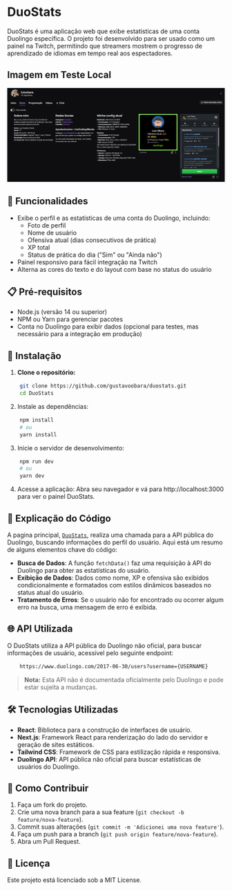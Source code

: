 # DuoStats

DuoStats é uma aplicação web que exibe estatísticas de uma conta Duolingo específica. O projeto foi desenvolvido para ser usado como um painel na Twitch, permitindo que streamers mostrem o progresso de aprendizado de idiomas em tempo real aos espectadores.

## Imagem em Teste Local

![DuoStats em Funcionamento na Twitch](./assets/visualização-twitch.png)

## 🚀 Funcionalidades

- Exibe o perfil e as estatísticas de uma conta do Duolingo, incluindo:
  - Foto de perfil
  - Nome de usuário
  - Ofensiva atual (dias consecutivos de prática)
  - XP total
  - Status de prática do dia ("Sim" ou "Ainda não")
- Painel responsivo para fácil integração na Twitch
- Alterna as cores do texto e do layout com base no status do usuário

## 📋 Pré-requisitos

- Node.js (versão 14 ou superior)
- NPM ou Yarn para gerenciar pacotes
- Conta no Duolingo para exibir dados (opcional para testes, mas necessário para a integração em produção)

## 🔧 Instalação

1. **Clone o repositório:**

```bash
    git clone https://github.com/gustavoobara/duostats.git
    cd DuoStats
```
2. Instale as dependências:

```bash
    npm install
    # ou
    yarn install
```
3. Inicie o servidor de desenvolvimento:

```bash
    npm run dev
    # ou
    yarn dev
```

4. Acesse a aplicação:
Abra seu navegador e vá para http://localhost:3000 para ver o painel DuoStats.

## 📂 Explicação do Código

A pagina principal, [`DuoStats`](./app/duostats/page.tsx), realiza uma chamada para a API pública do Duolingo, buscando informações do perfil do usuário. Aqui está um resumo de alguns elementos chave do código:

- **Busca de Dados**: A função `fetchData()` faz uma requisição à API do Duolingo para obter as estatísticas do usuário.
- **Exibição de Dados**: Dados como nome, XP e ofensiva são exibidos condicionalmente e formatados com estilos dinâmicos baseados no status atual do usuário.
- **Tratamento de Erros**: Se o usuário não for encontrado ou ocorrer algum erro na busca, uma mensagem de erro é exibida.

## 🌐 API Utilizada

O DuoStats utiliza a API pública do Duolingo não oficial, para buscar informações de usuário, acessível pelo seguinte endpoint:
```bash
    https://www.duolingo.com/2017-06-30/users?username={USERNAME}
```
>**Nota:** Esta API não é documentada oficialmente pelo Duolingo e pode estar sujeita a mudanças.

## 🛠️ Tecnologias Utilizadas

- **React**: Biblioteca para a construção de interfaces de usuário.
- **Next.js**: Framework React para renderização do lado do servidor e geração de sites estáticos.
- **Tailwind CSS**: Framework de CSS para estilização rápida e responsiva.
- **Duolingo API**: API pública não oficial para buscar estatísticas de usuários do Duolingo.

## 🚀 Como Contribuir

1. Faça um fork do projeto.
2. Crie uma nova branch para a sua feature (`git checkout -b feature/nova-feature`).
3. Commit suas alterações (`git commit -m 'Adicionei uma nova feature'`).
4. Faça um push para a branch (`git push origin feature/nova-feature`).
5. Abra um Pull Request.

## 📜 Licença

Este projeto está licenciado sob a MIT License.